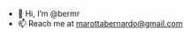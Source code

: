 - 👋 Hi, I’m @bermr
- 📫 Reach me at marottabernardo@gmail.com

<!---
bermr/bermr is a ✨ special ✨ repository because its `README.md` (this file) appears on your GitHub profile.
You can click the Preview link to take a look at your changes.
--->
